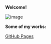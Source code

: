 **Welcome!**

![image](https://user-images.githubusercontent.com/91697032/144334944-538b28c3-ffd9-488d-b716-2e418dd9d5bd.png)

**Some of my works:**

[GitHub Pages](https://github.com/mydatascienceprojects/Zinnia_Portfolio/blob/main/reviews-sentiment-analysis-95-7-accuracy.ipynb)
